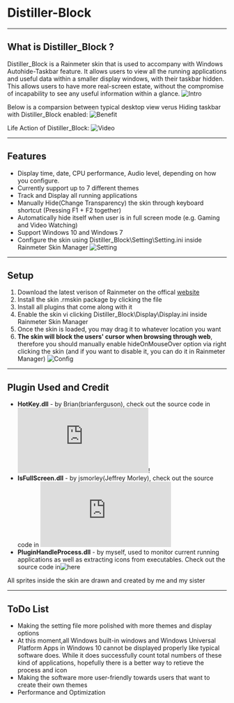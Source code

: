# Distiller-Block

----
## What is Distiller_Block ?
Distiller_Block is a Rainmeter skin that is used to accompany with Windows Autohide-Taskbar feature. It allows users to view all the running applications and useful data within a smaller display windows, with their taskbar hidden. This allows users to have more real-screen estate, without the compromise of incapability to see any useful information within a glance.
![Intro](https://i.imgur.com/9BpX3Tv.png)


Below is a comparsion between typical desktop view verus Hiding taskbar with Distiller_Block enabled:
![Benefit](https://i.imgur.com/vTIXJX9.png)

Life Action of Distiller_Block:
![Video](https://i.imgur.com/OpnJD7q.gif)


----
## Features
* Display time, date, CPU performance, Audio level, depending on how you configure.
* Currently support up to 7 different themes
* Track and Display all running applications
* Manually Hide(Change Transparency) the skin through keyboard shortcut (Pressing F1 + F2 together)
* Automatically hide itself when user is in full screen mode (e.g. Gaming and Video Watching)
* Support Windows 10 and Windows 7
* Configure the skin using Distiller_Block\Setting\Setting.ini inside Rainmeter Skin Manager
![Setting](https://i.imgur.com/4fTLzQB.png)


----
## Setup
1. Download the latest verison of Rainmeter on the offical [website](https://www.rainmeter.net/)
2. Install the skin .rmskin package by clicking the file
3. Install all plugins that come along with it
4. Enable the skin vi clicking Distiller_Block\Display\Display.ini inside Rainmeter Skin Manager
5. Once the skin is loaded, you may drag it to whatever location you want
6. **The skin will block the users' cursor when browsing through web**, therefore you should manually enable hideOnMouseOver option via right clicking the skin (and if you want to disable it, you can do it in Rainmeter Manager)
![Config](https://i.imgur.com/OUjvjEO.png)  


----
## Plugin Used and Credit
* **HotKey.dll** -  by Brian(brianferguson), check out the source code in ![here](https://github.com/brianferguson/HotKey.dll)!
* **IsFullScreen.dll** - by jsmorley(Jeffrey Morley), check out the source code in ![here](https://forum.rainmeter.net/viewtopic.php?t=28305) 
* **PluginHandleProcess.dll** - by myself, used to monitor current running applications as well as extracting icons from executables. Check out the source code in![here](https://github.com/oscarngncc/PluginHandleProcess)

All sprites inside the skin are drawn and created by me and my sister


----
## ToDo List
* Making the setting file more polished with more themes and display options
* At this moment,all Windows built-in windows and Windows Universal Platform Apps in Windows 10 cannot be displayed properly like typical software does. While it does successfully count total numbers of these kind of applications, hopefully there is a better way to retieve the process and icon
* Making the software more user-friendly towards users that want to create their own themes
* Performance and Optimization

